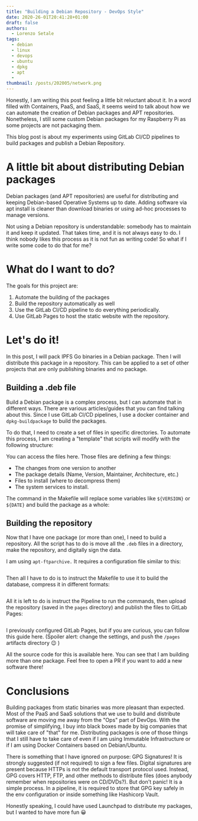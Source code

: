 ```yaml
---
title: "Building a Debian Repository - DevOps Style"
date: 2020-26-01T20:41:28+01:00
draft: false
authors:
  - Lorenzo Setale
tags:
  - debian
  - linux
  - devops
  - ubuntu
  - dpkg
  - apt
  - 
thumbnail: /posts/202005/network.png
---
```


Honestly, I am writing this post feeling a little bit reluctant about it. In a 
word filled with Containers, PaaS, and SaaS, it seems weird to talk about how we
can automate the creation of Debian packages and APT repositories. Nonetheless, 
I still some custom Debian packages for my Raspberry Pi as some projects are not
packaging them.

This blog post is about my experiments using GitLab CI/CD pipelines to build 
packages and publish a Debian Repository.

# A little bit about distributing Debian packages

Debian packages (and APT repositories) are useful for distributing and keeping 
Debian-based Operative Systems up to date. Adding software via apt install is 
cleaner than download binaries or using ad-hoc processes to manage versions. 

Not using a Debian repository is understandable: somebody has to maintain it and
keep it updated. That takes time, and it is not always easy to do. I think 
nobody likes this process as it is not fun as writing code! So what if I write 
some code to do that for me?

# What do I want to do?
The goals for this project are:

1. Automate the building of the packages
2. Build the repository automatically as well
3. Use the GitLab CI/CD pipeline to do everything periodically.
4. Use GitLab Pages to host the static website with the repository.

# Let's do it!

In this post,  I will pack IPFS Go binaries in a Debian package. Then  I will 
distribute this package in a repository. This can be applied to a set of other 
projects that are only publishing binaries and no package.

## Building a .deb file
Build a Debian package is a complex process, but I can automate that in 
different ways. There are various articles/guides that you can find talking 
about this. Since I use GitLab CI/CD pipelines, I use a docker container and 
`dpkg-buildpackage` to build the packages.

To do that, I need to create a set of files in specific directories. To automate
this process, I am creating a "template" that scripts will modify with the 
following structure:

You can access the files here. Those files are defining a few things:
- The changes from one version to another
- The package details (Name, Version, Maintainer, Architecture, etc.)
- Files to install (where to decompress them)
- The system services to install.

The command in the Makefile will replace some variables like `${VERSION}` or 
`${DATE}` and build the package as a whole:

## Building the repository
Now that I have one package (or more than one), I need to build a repository. 
All the script has to do is move all the `.deb` files in a directory, make the 
repository, and digitally sign the data.

I am using `apt-ftparchive.` It requires a configuration file similar to this:

```
```

Then all I have to do is to instruct the Makefile to use it to build the 
database, compress it in different formats:

```
```
All it is left to do is instruct the Pipeline to run the commands, then upload 
the repository (saved in the `pages` directory) and publish the files to GitLab 
Pages:

```
```

I previously configured GitLab Pages, but if you are curious, you can follow 
this guide here. (Spoiler alert: change the settings, and push the `/pages` 
artifacts directory 😉 )

All the source code for this is available here. You can see that I am building 
more than one package. Feel free to open a PR if you want to add a new software 
there!

# Conclusions
Building packages from static binaries was more pleasant than expected. Most of 
the PaaS and SaaS solutions that we use to build and distribute software are 
moving me away from the "Ops" part of DevOps. With the promise of simplifying, I
buy into black boxes made by big companies that will take care of "that" for me. 
Distributing packages is one of those things that I still have to take care of 
even if I am using Immutable Infrastructure or if I am using Docker Containers 
based on Debian/Ubuntu.

There is something that I have ignored on purpose: GPG Signatures! It is 
strongly suggested (if not required) to sign a few files. Digital signatures are 
present because HTTPs is not the default transport protocol used. Instead, GPG 
covers HTTP, FTP, and other methods to distribute files (does anybody remember 
when repositories were on CD/DVDs?). But don't panic! It is a simple process. 
In a pipeline, it is required to store that GPG key safely in the env 
configuration or inside something like Hashicorp Vault. 

Honestly speaking, I could have used Launchpad to distribute my packages, but I 
wanted to have more fun 😀
